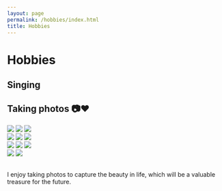 ```yaml
---
layout: page
permalink: /hobbies/index.html
title: Hobbies
---
```


# Hobbies

## Singing

## Taking photos 📷❤️
<div class="third">
<img src="/images/1.jpg">
<img src="/images/2.jpg">
<img src="/images/3.jpg">
</div>

<div class="third">
<img src="/images/4.jpg">
<img src="/images/5.jpg">
<img src="/images/6.jpg">
</div>

<div class="third">
<img src="/images/7.jpg">
<img src="/images/8.jpg">
<img src="/images/9.jpg">
</div>

<div class="second">
<img src="/images/10.jpg">
<img src="/images/12.jpg">
</div>

<br>I enjoy taking photos to capture the beauty in life, which will be a valuable treasure for the future.


